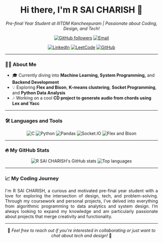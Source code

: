 <h1 align="center">Hi there, I'm R SAI CHARISH 👋</h1>

<p align="center">
  <em>Pre-final Year Student at IIITDM Kancheepuram | Passionate about Coding, Design, and Tech!</em>
</p>

<p align="center">
  <a href="https://github.com/Charish53"><img src="https://img.shields.io/github/followers/Charish53?label=Followers&style=social" alt="GitHub followers"></a>
  <a href="mailto:charish230@gmail.com"><img src="https://img.shields.io/badge/-charish230@gmail.com-c14438?style=flat&logo=Gmail&logoColor=white" alt="Email"></a>
</p>

<p align="center">
  <a href="https://linkedin.com/in/reddipalli-sai-charish-408532246/" target="_blank"><img src="https://img.shields.io/badge/LinkedIn-0A66C2?style=flat&logo=linkedin&logoColor=white" alt="LinkedIn"></a>
  <a href="https://leetcode.com/u/Charish53/" target="_blank"><img src="https://img.shields.io/badge/LeetCode-FFA116?style=flat&logo=leetcode&logoColor=black" alt="LeetCode"></a>
  <a href="https://github.com/Charish53"><img src="https://img.shields.io/badge/GitHub-181717?style=flat&logo=github&logoColor=white" alt="GitHub"></a>
</p>

---

### 👩‍💻 About Me
- 🎓 Currently diving into **Machine Learning, System Programming,** and **Backend Development**
- 💡 Exploring **Flex and Bison**, **K-means clustering**, **Socket Programming**, and **Python Data Analysis**
- 🎶 Working on a cool **CD project to generate audio from chords using Lex and Yacc**

---

### 🛠️ Languages and Tools
<p align="center">
  <img src="https://img.shields.io/badge/C-00599C?style=flat&logo=c&logoColor=white" alt="C">
  <img src="https://img.shields.io/badge/Python-3776AB?style=flat&logo=python&logoColor=white" alt="Python">
  <img src="https://img.shields.io/badge/Pandas-150458?style=flat&logo=pandas&logoColor=white" alt="Pandas">
  <img src="https://img.shields.io/badge/Socket.io-010101?style=flat&logo=socketdotio&logoColor=white" alt="Socket.IO">
  <img src="https://img.shields.io/badge/Flex--Bison-5c5c5c?style=flat&logo=data:image/svg+xml;base64,..." alt="Flex and Bison">
</p>

---

### 🔥 My GitHub Stats
<p align="center">
  <img src="https://github-readme-stats.vercel.app/api?username=Charish53&show_icons=true&theme=radical" alt="R SAI CHARISH's GitHub stats" />
  <img src="https://github-readme-stats.vercel.app/api/top-langs/?username=Charish53&layout=compact&theme=radical" alt="Top languages" />
</p>

---

### 📈 My Coding Journey
<p align="justify">
  I'm R SAI CHARISH, a curious and motivated pre-final year student with a love for exploring the intersection of design, tech, and problem-solving. Through my coursework and personal projects, I’ve delved into everything from algorithmic programming to data analytics and system design. I’m always looking to expand my knowledge and am particularly passionate about projects that merge creativity and functionality.
</p>

---

<p align="center">
  💬 <i>Feel free to reach out if you're interested in collaborating or just want to chat about tech and design!</i> 💬
</p>
